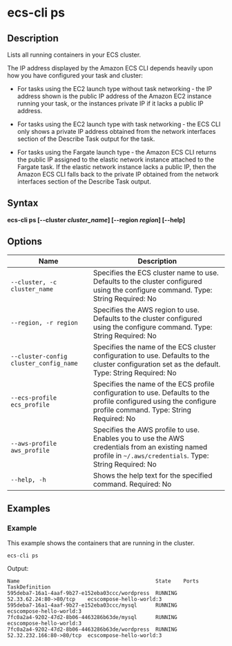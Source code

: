 # ecs\-cli ps<a name="cmd-ecs-cli-ps"></a>

## Description<a name="cmd-ecs-cli-ps-description"></a>

Lists all running containers in your ECS cluster\.

The IP address displayed by the Amazon ECS CLI depends heavily upon how you have configured your task and cluster:

+ For tasks using the EC2 launch type without task networking ‐ the IP address shown is the public IP address of the Amazon EC2 instance running your task, or the instances private IP if it lacks a public IP address\.

+ For tasks using the EC2 launch type with task networking ‐ the ECS CLI only shows a private IP address obtained from the network interfaces section of the Describe Task output for the task\.

+ For tasks using the Fargate launch type ‐ the Amazon ECS CLI returns the public IP assigned to the elastic network instance attached to the Fargate task\. If the elastic network instance lacks a public IP, then the Amazon ECS CLI falls back to the private IP obtained from the network interfaces section of the Describe Task output\.

## Syntax<a name="cmd-ecs-cli-ps-syntax"></a>

**ecs\-cli ps \[\-\-cluster *cluster\_name*\] \[\-\-region *region*\] \[\-\-help\]** 

## Options<a name="cmd-ecs-cli-ps-options"></a>


| Name | Description | 
| --- | --- | 
|  `--cluster, -c cluster_name`  |  Specifies the ECS cluster name to use\. Defaults to the cluster configured using the configure command\. Type: String Required: No  | 
|  `--region, -r region`  |  Specifies the AWS region to use\. Defaults to the cluster configured using the configure command\. Type: String Required: No  | 
|  `--cluster-config cluster_config_name`  |  Specifies the name of the ECS cluster configuration to use\. Defaults to the cluster configuration set as the default\. Type: String Required: No  | 
|  `--ecs-profile ecs_profile`  |  Specifies the name of the ECS profile configuration to use\. Defaults to the profile configured using the configure profile command\. Type: String Required: No  | 
|  `--aws-profile aws_profile`  |  Specifies the AWS profile to use\. Enables you to use the AWS credentials from an existing named profile in `~/.aws/credentials`\. Type: String Required: No  | 
|  `--help, -h`  |  Shows the help text for the specified command\. Required: No  | 

## Examples<a name="cmd-ecs-cli-ps-examples"></a>

### Example<a name="cmd-ecs-cli-ps-example-1"></a>

This example shows the containers that are running in the cluster\.

```
ecs-cli ps
```

Output:

```
Name                                            State    Ports                     TaskDefinition
595deba7-16a1-4aaf-9b27-e152eba03ccc/wordpress  RUNNING  52.33.62.24:80->80/tcp    ecscompose-hello-world:3
595deba7-16a1-4aaf-9b27-e152eba03ccc/mysql      RUNNING                            ecscompose-hello-world:3
7fc0a2a4-9202-47d2-8b06-4463286b63de/mysql      RUNNING                            ecscompose-hello-world:3
7fc0a2a4-9202-47d2-8b06-4463286b63de/wordpress  RUNNING  52.32.232.166:80->80/tcp  ecscompose-hello-world:3
```